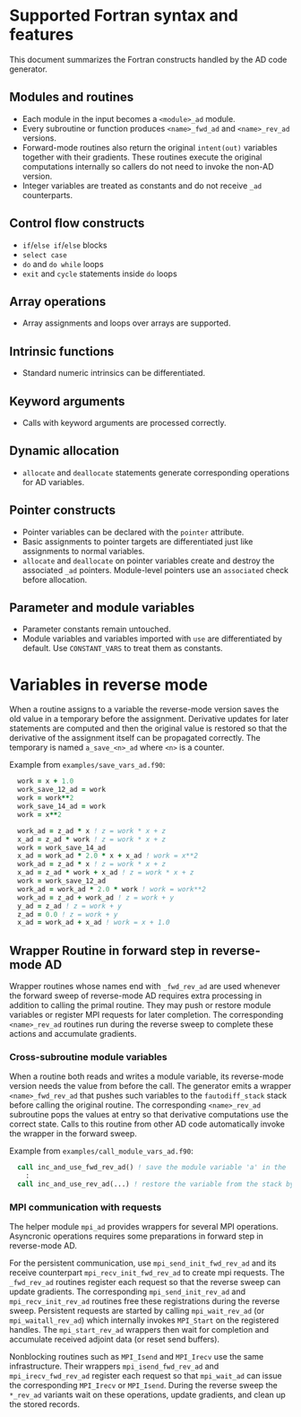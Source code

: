 # Supported Fortran syntax and features

This document summarizes the Fortran constructs handled by the AD code generator.

## Modules and routines
- Each module in the input becomes a `<module>_ad` module.
- Every subroutine or function produces `<name>_fwd_ad` and `<name>_rev_ad` versions.
- Forward-mode routines also return the original `intent(out)` variables together with their gradients. These routines execute the original computations internally so callers do not need to invoke the non-AD version.
- Integer variables are treated as constants and do not receive `_ad` counterparts.

## Control flow constructs
- `if`/`else if`/`else` blocks
- `select case`
- `do` and `do while` loops
- `exit` and `cycle` statements inside `do` loops

## Array operations
- Array assignments and loops over arrays are supported.

## Intrinsic functions
- Standard numeric intrinsics can be differentiated.

## Keyword arguments
- Calls with keyword arguments are processed correctly.

## Dynamic allocation
- `allocate` and `deallocate` statements generate corresponding operations for AD variables.

## Pointer constructs
- Pointer variables can be declared with the `pointer` attribute.
- Basic assignments to pointer targets are differentiated just like assignments to normal variables.
- `allocate` and `deallocate` on pointer variables create and destroy the associated `_ad` pointers. Module-level pointers use an `associated` check before allocation.

## Parameter and module variables
- Parameter constants remain untouched.
- Module variables and variables imported with `use` are differentiated by default. Use `CONSTANT_VARS` to treat them as constants.


# Variables in reverse mode

When a routine assigns to a variable the reverse-mode version saves the old value in a temporary before the assignment.
Derivative updates for later statements are computed and then the original value is restored so that the derivative of the assignment itself can be propagated correctly.
The temporary is named `a_save_<n>_ad` where `<n>` is a counter.

Example from `examples/save_vars_ad.f90`:

```fortran
  work = x + 1.0
  work_save_12_ad = work
  work = work**2
  work_save_14_ad = work
  work = x**2

  work_ad = z_ad * x ! z = work * x + z
  x_ad = z_ad * work ! z = work * x + z
  work = work_save_14_ad
  x_ad = work_ad * 2.0 * x + x_ad ! work = x**2
  work_ad = z_ad * x ! z = work * x + z
  x_ad = z_ad * work + x_ad ! z = work * x + z
  work = work_save_12_ad
  work_ad = work_ad * 2.0 * work ! work = work**2
  work_ad = z_ad + work_ad ! z = work + y
  y_ad = z_ad ! z = work + y
  z_ad = 0.0 ! z = work + y
  x_ad = work_ad + x_ad ! work = x + 1.0
```

## Wrapper Routine in forward step in reverse-mode AD

Wrapper routines whose names end with `_fwd_rev_ad` are used whenever the forward sweep of reverse-mode AD requires extra processing in addition to
calling the primal routine.
They may push or restore module variables or register MPI requests for later completion.
The corresponding `<name>_rev_ad` routines run during the reverse sweep to complete these actions and accumulate gradients.

### Cross-subroutine module variables

When a routine both reads and writes a module variable, its reverse-mode version needs the value from before the call.
The generator emits a wrapper `<name>_fwd_rev_ad` that pushes such variables to the `fautodiff_stack` stack before calling the original routine.
The corresponding `<name>_rev_ad` subroutine pops the values at entry so that derivative computations use the correct state.
Calls to this routine from other AD code automatically invoke the wrapper in the forward sweep.

Example from `examples/call_module_vars_ad.f90`:

```fortran
  call inc_and_use_fwd_rev_ad() ! save the module variable 'a' in the 'module_vars' module to the stack by calling fautodiff_stack_r4%push(a)
    :
  call inc_and_use_rev_ad(...) ! restore the variable from the stack by calling fautodiff_stack_r4%pop(a)
```

### MPI communication with requests

The helper module `mpi_ad` provides wrappers for several MPI operations.
Asyncronic operations requires some preparations in forward step in reverse-mode AD.

For the persistent communication, use `mpi_send_init_fwd_rev_ad` and its receive counterpart `mpi_recv_init_fwd_rev_ad` to create mpi requests.
The `_fwd_rev_ad` routines register each request so that the reverse sweep can update gradients.
The corresponding `mpi_send_init_rev_ad` and `mpi_recv_init_rev_ad` routines free these registrations during the reverse sweep.
Persistent requests are started by calling `mpi_wait_rev_ad` (or `mpi_waitall_rev_ad`) which internally invokes `MPI_Start` on the registered handles.
The `mpi_start_rev_ad` wrappers then wait for completion and accumulate received adjoint data (or reset send buffers).

Nonblocking routines such as `MPI_Isend` and `MPI_Irecv` use the same infrastructure.
Their wrappers `mpi_isend_fwd_rev_ad` and `mpi_irecv_fwd_rev_ad` register each request so that `mpi_wait_ad` can issue the corresponding `MPI_Irecv` or `MPI_Isend`.
During the reverse sweep the `*_rev_ad` variants wait on these operations, update gradients, and clean up the stored records.